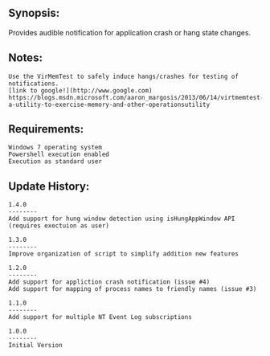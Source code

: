 
Synopsis:
-------------------------------

Provides audible notification for application crash or hang state changes.


Notes:
-------------------------------
	Use the VirMemTest to safely induce hangs/crashes for testing of notifications. 
	[link to google!](http://www.google.com)
	https://blogs.msdn.microsoft.com/aaron_margosis/2013/06/14/virtmemtest-a-utility-to-exercise-memory-and-other-operationsutility

Requirements:
-------------------------------

	Windows 7 operating system
	Powershell execution enabled
	Execution as standard user

Update History:
-------------------------------

	1.4.0
	--------
	Add support for hung window detection using isHungAppWindow API (requires exectuion as user)

	1.3.0
	--------
	Improve organization of script to simplify addition new features

	1.2.0
	--------
	Add support for appliction crash notification (issue #4)
	Add support for mapping of process names to friendly names (issue #3)

	1.1.0
	--------
	Add support for multiple NT Event Log subscriptions

	1.0.0
	--------
	Initial Version
